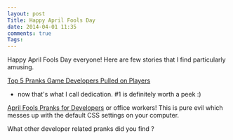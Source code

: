 ```yaml
---
layout: post
Title: Happy April Fools Day
date: 2014-04-01 11:35
comments: true
Tags:
---
```


Happy April Fools Day everyone! Here are few stories that I find particularly
amusing.


[Top 5 Pranks Game Developers Pulled on Players](http://thisisanothercastle.com/2014/03/26/april-fools-top-5-pranks-game-developers-pulled-on-players/)
- now that's what I call dedication. #1 is definitely worth a peek :)

[April Fools Pranks for Developers](http://signaltower.co/april-fools-pranks-for-developers/) or
office workers! This is pure evil which messes up with the default CSS settings
on your computer. 


What other developer related pranks did you find ?
